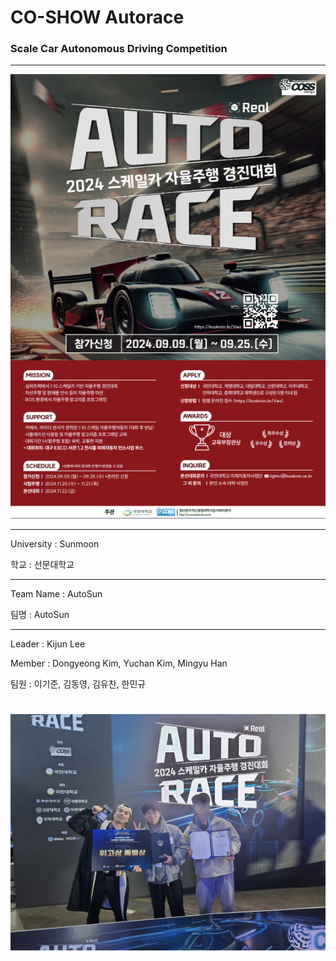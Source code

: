 # CO-SHOW Autorace

### Scale Car Autonomous Driving Competition

***

![Poster](https://github.com/KIJUN24/CO-SHOW-Autorace/blob/master/2024_AutoRace_Poster.png)

***

University : Sunmoon

학교 : 선문대학교

***

Team Name : AutoSun

팀명 : AutoSun

***

Leader : Kijun Lee

Member : Dongyeong Kim, Yuchan Kim, Mingyu Han

팀원 : 이기준, 김동영, 김유찬, 한민규

# ![Member](https://github.com/KIJUN24/CO-SHOW-Autorace/blob/master/Special_Prize.jpg)


